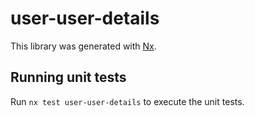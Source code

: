 # user-user-details

This library was generated with [Nx](https://nx.dev).

## Running unit tests

Run `nx test user-user-details` to execute the unit tests.
